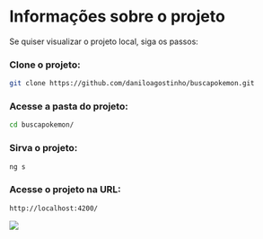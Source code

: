 # Informações sobre o projeto

Se quiser visualizar o projeto local, siga os passos:

### Clone o projeto:

```bash 
git clone https://github.com/daniloagostinho/buscapokemon.git
```
### Acesse a pasta do projeto:

```bash 
cd buscapokemon/
```

### Sirva o projeto:
```bash 
ng s
```

### Acesse o projeto na URL: 
```bash 
http://localhost:4200/
```

<img src="https://media.giphy.com/media/feme0QMFDsJYzRoMWt/giphy.gif">

